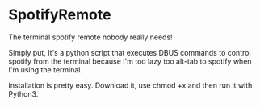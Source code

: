 # SpotifyRemote
The terminal spotify remote nobody really needs!

Simply put, It's a python script that executes DBUS commands to control spotify from the terminal because I'm too lazy too alt-tab to spotify when I'm using the terminal.

Installation is pretty easy. Download it, use chmod +x and then run it with Python3. 
